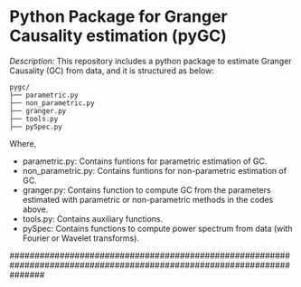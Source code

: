 # Python Package for Granger Causality estimation (pyGC)

*Description:* This repository includes a python package to estimate Granger Causality (GC) from data, and it is structured as below:

```
pygc/
├── parametric.py
├── non_parametric.py
├── granger.py
├── tools.py
├── pySpec.py
```

Where,

- parametric.py: Contains funtions for parametric estimation of GC.
- non_parametric.py: Contains funtions for non-parametric estimation of GC.
- granger.py: Contains function to compute GC from the parameters estimated with parametric or non-parametric methods in the codes above.
- tools.py: Contains auxiliary functions.
- pySpec: Contains functions to compute power spectrum from data (with Fourier or Wavelet transforms).

#######################################################################################################################



